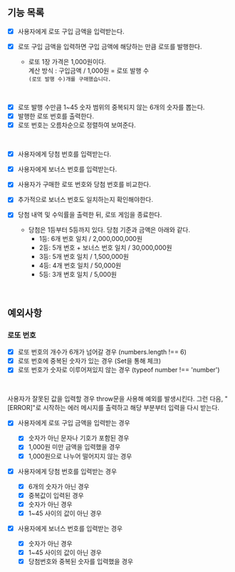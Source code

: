 ## 기능 목록

- [x] 사용자에게 로또 구입 금액을 입력받는다.
- [x] 로또 구입 금액을 입력하면 구입 금액에 해당하는 만큼 로또를 발행한다.

  - 로또 1장 가격은 1,000원이다.  
    계산 방식 : 구입금액 / 1,000원 = 로또 발행 수  
    `(로또 발행 수)개를 구매했습니다.`

<br>

- [x] 로또 발행 수만큼 1~45 숫자 범위의 중복되지 않는 6개의 숫자를 뽑는다.
- [x] 발행한 로또 번호를 출력한다.
- [x] 로또 번호는 오름차순으로 정렬하여 보여준다.

<br>

- [x] 사용자에게 당첨 번호를 입력받는다.
- [x] 사용자에게 보너스 번호를 입력받는다.

- [x] 사용자가 구매한 로또 번호와 당첨 번호를 비교한다.
- [x] 추가적으로 보너스 번호도 일치하는지 확인해야한다.

- [x] 당첨 내역 및 수익률을 출력한 뒤, 로또 게임을 종료한다.

  - 당첨은 1등부터 5등까지 있다. 당첨 기준과 금액은 아래와 같다.
    - 1등: 6개 번호 일치 / 2,000,000,000원
    - 2등: 5개 번호 + 보너스 번호 일치 / 30,000,000원
    - 3등: 5개 번호 일치 / 1,500,000원
    - 4등: 4개 번호 일치 / 50,000원
    - 5등: 3개 번호 일치 / 5,000원

<br>

## 예외사항

### 로또 번호

- [x] 로또 번호의 개수가 6개가 넘어갈 경우 (numbers.length !== 6)
- [x] 로또 번호에 중복된 숫자가 있는 경우 (Set을 통해 체크)
- [x] 로또 번호가 숫자로 이루어져있지 않는 경우 (typeof number !== 'number')

<br>

사용자가 잘못된 값을 입력할 경우 throw문을 사용해 예외를 발생시킨다. 그런 다음, "[ERROR]"로 시작하는 에러 메시지를 출력하고 해당 부분부터 입력을 다시 받는다.

- [x] 사용자에게 로또 구입 금액을 입력받는 경우

  - [x] 숫자가 아닌 문자나 기호가 포함된 경우
  - [x] 1,000원 미만 금액을 입력했을 경우
  - [x] 1,000원으로 나누어 떨어지지 않는 경우

- [x] 사용자에게 당첨 번호를 입력받는 경우

  - [x] 6개의 숫자가 아닌 경우
  - [x] 중복값이 입력된 경우
  - [x] 숫자가 아닌 경우
  - [x] 1~45 사이의 값이 아닌 경우

- [x] 사용자에게 보너스 번호를 입력받는 경우

  - [x] 숫자가 아닌 경우
  - [x] 1~45 사이의 값이 아닌 경우
  - [x] 당첨번호와 중복된 숫자를 입력했을 경우
